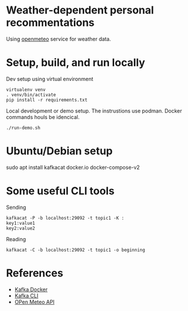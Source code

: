 # Weather-dependent personal recommentations

Using [openmeteo](https://open-meteo.com/) service for weather data.

# Setup, build, and run locally


Dev setup using virtual environment
```
virtualenv venv
. venv/bin/activate
pip install -r requirements.txt
```


Local development or demo setup. The instrustions use podman. Docker commands houls be idencical.

```
./run-demo.sh
```

# Ubuntu/Debian setup

sudo apt install kafkacat docker.io docker-compose-v2


# Some useful CLI tools


Sending
```
kafkacat -P -b localhost:29092 -t topic1 -K :
key1:value1
key2:value2
```

Reading
```
kafkacat -C -b localhost:29092 -t topic1 -o beginning
```



# References

* [Kafka Docker](https://www.baeldung.com/ops/kafka-docker-setup)
* [Kafka CLI](https://codingharbour.com/apache-kafka/learn-how-to-use-kafkacat-the-most-versatile-cli-client/)
* [OPen Meteo API](https://open-meteo.com/en/docs)
